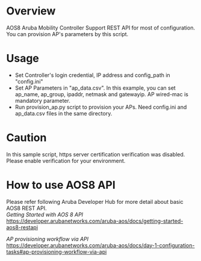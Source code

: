 # Overview
AOS8 Aruba Mobility Controller Support REST API for most of configuration. <br>
You can provision AP's parameters by this script.

# Usage
- Set Controller's login credential, IP address and config_path in "config.ini"
- Set AP Parameters in "ap_data.csv". In this example, you can set ap_name, ap_group, ipaddr, netmask and gatewayip. AP wired-mac is mandatory parameter.
- Run provision_ap.py script to provision your APs. Need config.ini and ap_data.csv files in the same directory.

# Caution
In this sample script, https server certification verification was disabled. Please enable verification for your environment.

# How to use AOS8 API
Please refer following Aruba Developer Hub for more detail about basic AOS8 REST API. <br>
*Getting Started with AOS 8 API* <br>
https://developer.arubanetworks.com/aruba-aos/docs/getting-started-aos8-restapi

*AP provisioning workflow via API* <br>
https://developer.arubanetworks.com/aruba-aos/docs/day-1-configuration-tasks#ap-provisioning-workflow-via-api
